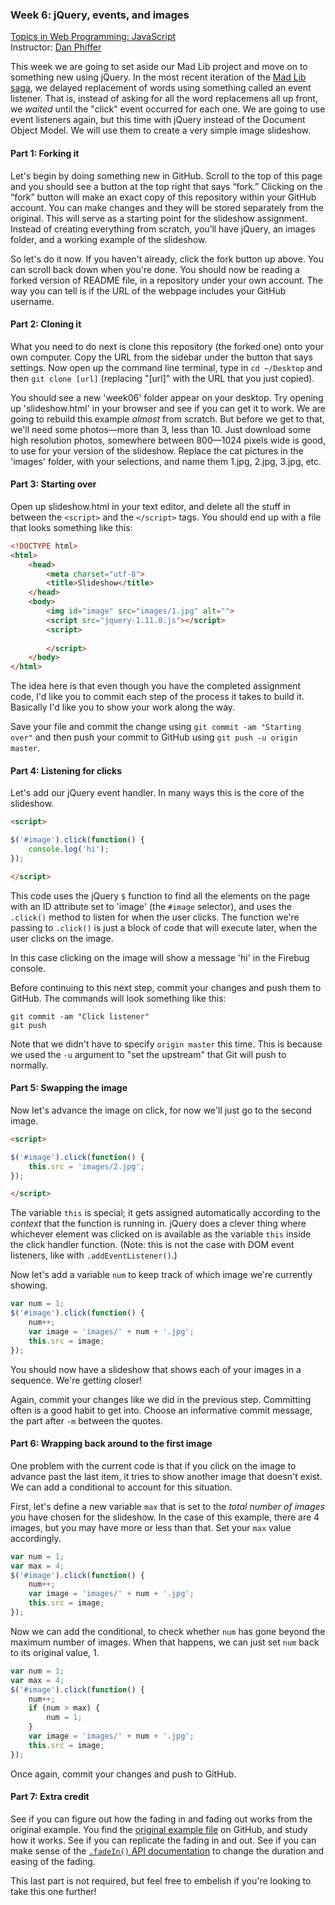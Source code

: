 ### Week 6: jQuery, events, and images

[Topics in Web Programming: JavaScript](https://github.com/ccny-edm/javascript)  
Instructor: [Dan Phiffer](http://phiffer.org/)

This week we are going to set aside our Mad Lib project and move on to something new using jQuery. In the most recent iteration of the [Mad Lib saga](https://github.com/ccny-edm/javascript-week05), we delayed replacement of words using something called an event listener. That is, instead of asking for all the word replacemens all up front, we *waited* until the "click" event occurred for each one. We are going to use event listeners again, but this time with jQuery instead of the Document Object Model. We will use them to create a very simple image slideshow.

#### Part 1: Forking it

Let's begin by doing something new in GitHub. Scroll to the top of this page and you should see a button at the top right that says “fork.” Clicking on the “fork” button will make an exact copy of this repository within your GitHub account. You can make changes and they will be stored separately from the original. This will serve as a starting point for the slideshow assignment. Instead of creating everything from scratch, you’ll have jQuery, an images folder, and a working example of the slideshow.

So let's do it now. If you haven't already, click the fork button up above. You can scroll back down when you're done. You should now be reading a forked version of README file, in a repository under your own account. The way you can tell is if the URL of the webpage includes your GitHub username.

#### Part 2: Cloning it

What you need to do next is clone this repository (the forked one) onto your own computer. Copy the URL from the sidebar under the button that says settings. Now open up the command line terminal, type in `cd ~/Desktop` and then `git clone [url]` (replacing "[url]" with the URL that you just copied).

You should see a new 'week06' folder appear on your desktop. Try opening up 'slideshow.html' in your browser and see if you can get it to work. We are going to rebuild this example *almost* from scratch. But before we get to that, we'll need some photos—more than 3, less than 10. Just download some high resolution photos, somewhere between 800—1024 pixels wide is good, to use for your version of the slideshow. Replace the cat pictures in the 'images' folder, with your selections, and name them 1.jpg, 2.jpg, 3.jpg, etc.

#### Part 3: Starting over

Open up slideshow.html in your text editor, and delete all the stuff in between the `<script>` and the `</script>` tags. You should end up with a file that looks something like this:

```html
<!DOCTYPE html>
<html>
    <head>
        <meta charset="utf-8">
        <title>Slideshow</title>
    </head>
    <body>
        <img id="image" src="images/1.jpg" alt="">
        <script src="jquery-1.11.0.js"></script>
        <script>
        
        </script>
    </body>
</html>
```

The idea here is that even though you have the completed assignment code, I'd like you to commit each step of the process it takes to build it. Basically I'd like you to show your work along the way.

Save your file and commit the change using `git commit -am "Starting over"` and then push your commit to GitHub using `git push -u origin master`.

#### Part 4: Listening for clicks

Let's add our jQuery event handler. In many ways this is the core of the slideshow.

```html
<script>

$('#image').click(function() {
    console.log('hi');
});

</script>
```

This code uses the jQuery `$` function to find all the elements on the page with an ID attribute set to 'image' (the `#image` selector), and uses the `.click()` method to listen for when the user clicks. The function we're passing to `.click()` is just a block of code that will execute later, when the user clicks on the image.

In this case clicking on the image will show a message 'hi' in the Firebug console.

Before continuing to this next step, commit your changes and push them to GitHub. The commands will look something like this:

```
git commit -am "Click listener"
git push
```

Note that we didn't have to specify `origin master` this time. This is because we used the `-u` argument to "set the upstream" that Git will push to normally.

#### Part 5: Swapping the image

Now let's advance the image on click, for now we'll just go to the second image.

```html
<script>

$('#image').click(function() {
    this.src = 'images/2.jpg';
});

</script>
```

The variable `this` is special; it gets assigned automatically according to the *context* that the function is running in. jQuery does a clever thing where whichever element was clicked on is available as the variable `this` inside the click handler function. (Note: this is not the case with DOM event listeners, like with `.addEventListener()`.)

Now let's add a variable `num` to keep track of which image we're currently showing.

```js
var num = 1;
$('#image').click(function() {
    num++;
    var image = 'images/' + num + '.jpg';
    this.src = image;
});
```

You should now have a slideshow that shows each of your images in a sequence. We're getting closer!

Again, commit your changes like we did in the previous step. Committing often is a good habit to get into. Choose an informative commit message, the part after `-m` between the quotes.

#### Part 6: Wrapping back around to the first image

One problem with the current code is that if you click on the image to advance past the last item, it tries to show another image that doesn't exist. We can add a conditional to account for this situation.

First, let's define a new variable `max` that is set to the *total number of images* you have chosen for the slideshow. In the case of this example, there are 4 images, but you may have more or less than that. Set your `max` value accordingly.

```js
var num = 1;
var max = 4;
$('#image').click(function() {
    num++;
    var image = 'images/' + num + '.jpg';
    this.src = image;
});
```

Now we can add the conditional, to check whether `num` has gone beyond the maximum number of images. When that happens, we can just set `num` back to its original value, 1.

```js
var num = 1;
var max = 4;
$('#image').click(function() {
    num++;
    if (num > max) {
        num = 1;
    }
    var image = 'images/' + num + '.jpg';
    this.src = image;
});
```

Once again, commit your changes and push to GitHub.

#### Part 7: Extra credit

See if you can figure out how the fading in and fading out works from the original example. You find the [original example file](https://github.com/ccny-edm/javascript-week06/blob/master/slideshow.html) on GitHub, and study how it works. See if you can replicate the fading in and out. See if you can make sense of the [`.fadeIn()` API documentation](http://api.jquery.com/fadein/) to change the duration and easing of the fading.

This last part is not required, but feel free to embelish if you're looking to take this one further!
